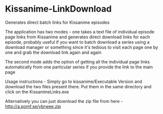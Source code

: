 Kissanime-LinkDownload
======================

Generates direct batch links for Kissanime episodes 

The application has two modes - one takes a text file of individual episode page links from Kissanime and generates direct download links for each episode, probably useful if you want to batch download a series using a download manager or something since it's tedious to visit each page one by one and grab the download link again and again

The second mode adds the option of getting all the individual page links automatically from one particular series if you provide the link to the main page

Usage instructions - Simply go to kissanime/Executable Version and download the two files present there. Put them in the same directory and 
click on the KissanimeLinks.exe 

Alternatively you can just download the zip file from here - http://a.pomf.se/ybrwee.zip

